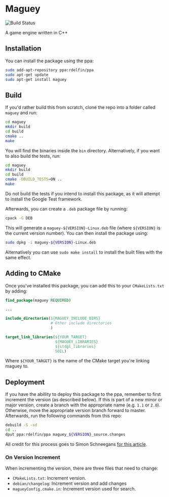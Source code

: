 # Maguey

![Build Status](https://travis-ci.org/rdelfin/maguey.svg?branch=master)

A game engine written in C++

## Installation

You can install the package using the ppa:

```bash
sudo add-apt-repository ppa:rdelfin/ppa
sudo apt-get update
sudo apt-get install maguey
```

## Build

If you'd rather build this from scratch, clone the repo into a folder called `maguey` and run:

```bash
cd maguey
mkdir build
cd build
cmake ..
make
```

You will find the binaries inside the `bin` directory. Alternatively, if you want to also build the tests, run:

```bash
cd maguey
mkdir build
cd build
cmake -DBUILD_TESTS=ON ..
make
```

Do not build the tests if you intend to install this package, as it will attempt to install the Google Test framework.

Afterwards, you can create a `.deb` package file by running:

```bash
cpack -G DEB
``` 

This will generate a `maguey-${VERSION}-Linux.deb` file (where `${VERSION}` is the current version number). You can then install the package using:

```bash
sudo dpkg -i maguey-${VERSION}-Linux.deb
```

Alternatively you can use `sudo make install` to install the built files with the same effect.

## Adding to CMake

Once you've installed this package, you can add this to your `CMakeLists.txt` by adding:

```cmake
find_package(maguey REQUIRED)

...

include_directories(${MAGUEY_INCLUDE_DIRS}
                    # Other include directories
                    )

target_link_libraries(${YOUR_TARGET}
                      ${MAGUEY_LIBRARIES}
                      ${stdgl_libraries}
                      SOIL)
```

Where `${YOUR_TARGET}` is the name of the CMake target you're linking maguey to.

## Deployment

If you have the abillity to deploy this package to the ppa, remember to first increment the version (as described below). If this is part of a new minor or major version, create a branch with the appropriate name (e.g. `1.1` or `2.0`). Otherwise, move the appropriate version branch forward to master. Afterwards, run the following commands from this repo:

```bash
debuild -S -sd
cd ..
dput ppa:rdelfin/ppa maguey_${VERSION}_source.changes
```

All credit for this process goes to Simon Schneegans [for this article](http://simmesimme.github.io/lessons/2011/11/02/ppa-launchpad-cmake).

### On Version Increment

When incrementing the version, there are three files that need to change:

- `CMakeLists.txt`: Increment version.
- `debian/changelog`: Increment version and add changes
- `magueyConfig.cmake.in`: Increment version used for search.
